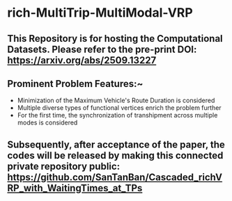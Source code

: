 # rich-MultiTrip-MultiModal-VRP

## This Repository is for hosting the Computational Datasets. Please refer to the pre-print DOI: https://arxiv.org/abs/2509.13227

## Prominent Problem Features:~
- Minimization of the Maximum Vehicle's Route Duration is considered
- Multiple diverse types of functional vertices enrich the problem further
- For the first time, the synchronization of transhipment across multiple modes is considered

## Subsequently, after acceptance of the paper, the codes will be released by making this connected private repository public: https://github.com/SanTanBan/Cascaded_richVRP_with_WaitingTimes_at_TPs
